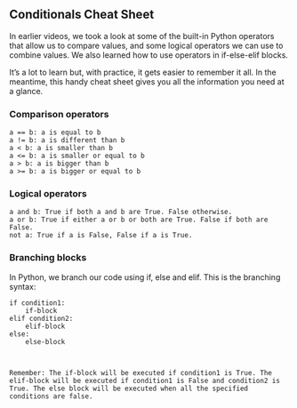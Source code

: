 ## Conditionals Cheat Sheet

In earlier videos, we took a look at some of the built-in Python operators that allow us to compare values, and some logical operators we can use to combine values. We also learned how to use operators in if-else-elif blocks. 

It’s a lot to learn but, with practice, it gets easier to remember it all. In the meantime, this handy cheat sheet gives you all the information you need at a glance. 

### Comparison operators

    a == b: a is equal to b
    a != b: a is different than b
    a < b: a is smaller than b
    a <= b: a is smaller or equal to b
    a > b: a is bigger than b
    a >= b: a is bigger or equal to b

### Logical operators

    a and b: True if both a and b are True. False otherwise.
    a or b: True if either a or b or both are True. False if both are False.
    not a: True if a is False, False if a is True.

### Branching blocks

In Python, we branch our code using if, else and elif. This is the branching syntax:

```python:
if condition1:
	if-block
elif condition2:
	elif-block
else:
	else-block



Remember: The if-block will be executed if condition1 is True. The elif-block will be executed if condition1 is False and condition2 is True. The else block will be executed when all the specified conditions are false.